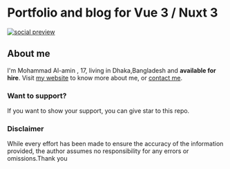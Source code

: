 # Portfolio and blog for Vue 3 / Nuxt 3


[![social preview](https://web-libnet.vercel.app/img/blog/post9.jpg)](https://web-libnet.vercel.app/)






## About me

I'm Mohammad Al-amin , 17, living in Dhaka,Bangladesh and <b>available for hire</b>.
Visit [my website](https://web-libnet.vercel.app) to know more about me, or [contact me](https://web-libnet.vercel.app/contact).

### Want to support?

If you want to show your support, you can give star to this repo.

### Disclaimer

While every effort has been made to ensure the accuracy of the information provided, the author assumes no responsibility for any errors or omissions.Thank you
